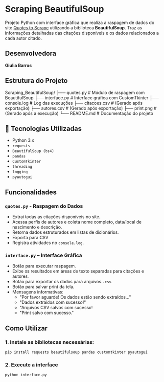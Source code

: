 # Scraping BeautifulSoup

Projeto Python com interface gráfica que realiza a raspagem de dados do site [Quotes to Scrape](https://quotes.toscrape.com) utilizando a biblioteca **BeautifulSoup**. Traz as informações detalhadas das citações disponíveis e os dados relacionados a cada autor citado.

## Desenvolvedora

**Giulia Barros**

## Estrutura do Projeto
Scraping_BeautifulSoup/
├── quotes.py # Módulo de raspagem com BeautifulSoup
├── interface.py # Interface gráfica com CustomTkinter
├── console.log # Log das execuções
├── citacoes.csv # (Gerado após exportação)
├── autores.csv # (Gerado após exportação)
├── print.png # (Gerado após a execução)
└── README.md # Documentação do projeto

## 🔧 Tecnologias Utilizadas

- Python 3.x
- `requests`
- `BeautifulSoup (bs4)`
- `pandas`
- `CustomTkinter`
- `threading`
- `logging`
- `pyautogui`

## Funcionalidades

### `quotes.py` - Raspagem do Dados
- Extrai todas as citações disponíveis no site.
- Acessa perfis de autores e coleta nome completo, data/local de nascimento e descrição.
- Retorna dados estruturados em listas de dicionários.
- Exporta para CSV
- Registra atividades no `console.log`.

### `interface.py` – Interface Gráfica
- Botão para executar raspagem.
- Exibe os resultados em áreas de texto separadas para citações e autores.
- Botão para exportar os dados para arquivos `.csv`.
- Botão para salvar print da tela.
- Mensagens informativas:
  - "Por favor aguarde! Os dados estão sendo extraídos..."
  - "Dados extraídos com sucesso!"
  - "Arquivos CSV salvos com sucesso!
  - "Print salvo com sucesso."

## Como Utilizar

### 1. Instale as bibliotecas necessárias:
```bash
pip install requests beautifulsoup pandas customtkinter pyautogui
```

### 2. Execute a interface 
```bash
python interface.py
```

